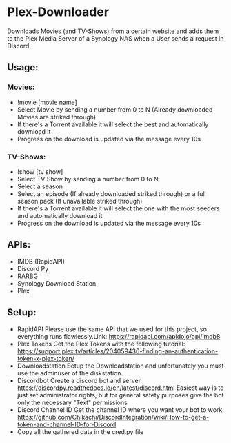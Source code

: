 # Plex-Downloader

Downloads Movies (and TV-Shows) from a certain website and adds them to the Plex Media Server of a Synology NAS when a User sends a request in Discord.

## Usage:
### Movies:
- !movie [movie name]
- Select Movie by sending a number from 0 to N (Already downloaded Movies are striked through)
- If there's a Torrent available it will select the best and automatically download it
- Progress on the download is updated via the message every 10s

### TV-Shows:
- !show [tv show]
- Select TV Show by sending a number from 0 to N
- Select a season
- Select an episode (If already downloaded striked through) or a full season pack (If unavailable striked through)
- If there's a Torrent available it will select the one with the most seeders and automatically download it
- Progress on the download is updated via the message every 10s

## APIs:
- IMDB (RapidAPI)
- Discord Py
- RARBG
- Synology Download Station
- Plex

## Setup:
 - RapidAPI
 Please use the same API that we used for this project, so everything runs flawlessly.Link: https://rapidapi.com/apidojo/api/imdb8
 - Plex Tokens
 Get the Plex Tokens with the following tutorial: https://support.plex.tv/articles/204059436-finding-an-authentication-token-x-plex-token/
 - Downloadstation
 Setup the Downloadstation and unfortunately you must use the adminuser of the diskstation.
 - Discordbot
 Create a discord bot and server. https://discordpy.readthedocs.io/en/latest/discord.html Easiest way is to just set administrator rights, but for general safety purposes give the bot only the necessary "Text" permissions
 - Discord Channel ID
 Get the channel ID where you want your bot to work. https://github.com/Chikachi/DiscordIntegration/wiki/How-to-get-a-token-and-channel-ID-for-Discord
 - Copy all the gathered data in the cred.py file
